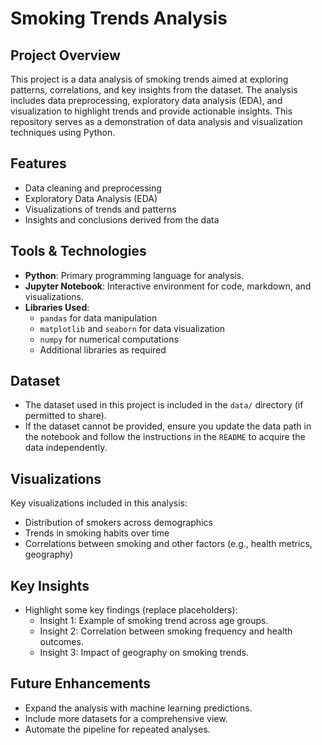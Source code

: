 # Smoking Trends Analysis

## **Project Overview**
This project is a data analysis of smoking trends aimed at exploring patterns, correlations, and key insights from the dataset. The analysis includes data preprocessing, exploratory data analysis (EDA), and visualization to highlight trends and provide actionable insights. This repository serves as a demonstration of data analysis and visualization techniques using Python.

## **Features**
- Data cleaning and preprocessing
- Exploratory Data Analysis (EDA)
- Visualizations of trends and patterns
- Insights and conclusions derived from the data

## **Tools & Technologies**
- **Python**: Primary programming language for analysis.
- **Jupyter Notebook**: Interactive environment for code, markdown, and visualizations.
- **Libraries Used**:
  - `pandas` for data manipulation
  - `matplotlib` and `seaborn` for data visualization
  - `numpy` for numerical computations
  - Additional libraries as required

## **Dataset**
- The dataset used in this project is included in the `data/` directory (if permitted to share).
- If the dataset cannot be provided, ensure you update the data path in the notebook and follow the instructions in the `README` to acquire the data independently.
## **Visualizations**
Key visualizations included in this analysis:
- Distribution of smokers across demographics
- Trends in smoking habits over time
- Correlations between smoking and other factors (e.g., health metrics, geography)

## **Key Insights**
- Highlight some key findings (replace placeholders):
  - Insight 1: Example of smoking trend across age groups.
  - Insight 2: Correlation between smoking frequency and health outcomes.
  - Insight 3: Impact of geography on smoking trends.

## **Future Enhancements**
- Expand the analysis with machine learning predictions.
- Include more datasets for a comprehensive view.
- Automate the pipeline for repeated analyses.
